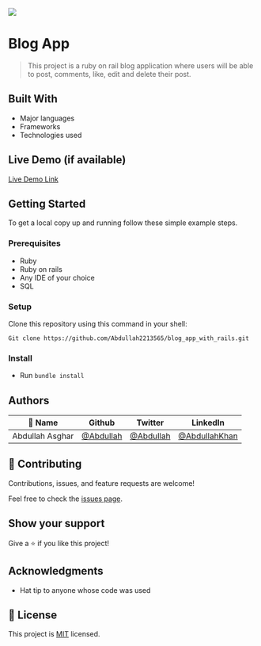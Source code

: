 ![](https://img.shields.io/badge/Microverse-blueviolet)

# Blog App

> This project is a ruby on rail blog application where users will be able to post, comments, like, edit and delete their post.


## Built With

- Major languages
- Frameworks
- Technologies used

## Live Demo (if available)

[Live Demo Link](https://livedemo.com)


## Getting Started
To get a local copy up and running follow these simple example steps.

### Prerequisites
- Ruby
- Ruby on rails
- Any IDE of your choice
- SQL

### Setup

Clone this repository using this command in your shell:

```
Git clone https://github.com/Abdullah2213565/blog_app_with_rails.git
```

### Install

- Run ``` bundle install ```

## Authors

| 👤 Name | Github | Twitter | LinkedIn |
|------|--------|---------|----------|
|Abdullah Asghar|[@Abdullah](https://github.com/Abdullah2213565)|[@Abdullah](https://twitter.com/dulakhan024)|[@AbdullahKhan](https://www.linkedin.com/in/abdullah-khan2002/)|


## 🤝 Contributing

Contributions, issues, and feature requests are welcome!

Feel free to check the [issues page](../../issues/).

## Show your support

Give a ⭐️ if you like this project!

## Acknowledgments

- Hat tip to anyone whose code was used

## 📝 License

This project is [MIT](./LICENSE) licensed.
